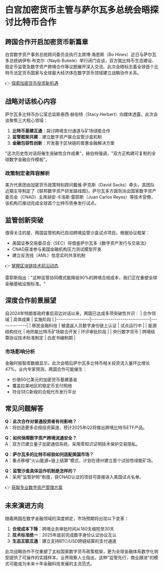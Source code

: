 # 白宫加密货币主管与萨尔瓦多总统会晤探讨比特币合作

## 跨国合作开启加密货币新篇章
白宫数字资产事务总统顾问委员会执行主席博·海恩斯（Bo Hines）近日与萨尔瓦多总统纳伊布·布克尔（Nayib Bukele）举行闭门会谈，双方就比特币生态建设、稳定币监管及数字资产跨境合作等议题展开深入交流。此次会晤标志着全球首个比特币法定货币国家与全球最大经济体在数字货币领域建立战略协作关系。

👉 [探索加密货币投资新机遇](https://bit.ly/okx_welcome)

## 战略对话核心内容
萨尔瓦多比特币办公室总监斯泰西·赫伯特（Stacy Herbert）向媒体透露，此次会谈聚焦三大核心领域：
1. **比特币基建互通**：探讨跨境支付通道与矿场绿能合作
2. **监管框架共建**：建立数字资产联合监管沙盒机制
3. **金融包容性创新**：开发基于区块链的普惠金融解决方案

"这次历史性对话将催生突破性合作成果"，赫伯特强调，"双方正构建可复制的全球数字金融合作模板"。

### 政策制定者阵容解析
美方代表团由加密货币政策特别顾问戴维·萨克斯（David Sacks）牵头，其团队近期主导制定了《联邦数字资产研发路线图》。萨尔瓦多方面则派出国家数字资产委员会（CNAD）主席胡安·卡洛斯·雷耶斯（Juan Carlos Reyes）等技术官僚，该机构已推动完成全球首个比特币债券发行试点。

## 监管创新突破
值得关注的是，两国监管机构已启动跨境监管沙盒试点项目。根据协议框架：
- 美国证券交易委员会（SEC）将借鉴萨尔瓦多《数字资产发行与交易法》
- CNAD获准参与美国金融机构压力测试模型开发
- 建立反洗钱（AML）信息实时共享机制

👉 [掌握区块链技术前沿动态](https://bit.ly/okx_welcome)

雷耶斯指出："这种监管协同模式能降低90%的跨境合规成本，我们正在重塑全球金融基础设施标准。"

## 深度合作前景展望
自2024年特朗普政府重启双边对话以来，两国已达成多项突破性共识：
| 合作领域        | 具体成果                     | 实施阶段     |
|-----------------|------------------------------|--------------|
| 移民金融科技    | 被遣返人员数字身份链上认证   | 试点运行中   |
| 能源结构优化    | 地热能比特币矿场联合开发     | 环评审批阶段 |
| 央行数字货币    | 跨境结算协议技术标准制定     | 白皮书编制期 |

### 市场影响分析
金融时报智库数据显示，此次会晤后萨尔瓦多比特币相关投资流入量环比增长47%。业内专家预测，两国合作可能催生：
- 价值50亿美元的加密货币基建基金
- 覆盖拉美地区的稳定币支付网络
- 符合SEC新规的合规代币发行平台

## 常见问题解答
**Q：此次合作对普通投资者有何影响？**  
A：将创造更多合规投资渠道，预计2025年Q2将推出跨境比特币ETF产品。

**Q：如何保障数字资产跨境流通安全？**  
A：双方已建立量子加密通信系统，采用零知识证明技术保护交易隐私。

**Q：萨尔瓦多的比特币经验如何适配美国市场？**  
A：重点移植"火山能源+链上结算"模式，计划在德州建立首个试验性绿能矿场。

**Q：监管沙盒具体运作机制是怎样的？**  
A：采用"监管护照"制度，获CNAD认证的项目可直接进入美国试点名单。

👉 [获取专业数字资产管理方案](https://bit.ly/okx_welcome)

## 未来演进方向
随着两国在数字金融领域的深度绑定，市场预期将出现以下变革：
1. **合规成本下降**：跨境业务审批时间从180天缩短至30天
2. **技术标准统一**：2025年底前完成数字身份认证协议互认
3. **生态互联互通**：建立支持BTC/USD跨链结算的支付通道

此次战略协作不仅重塑了主权国家数字货币政策框架，更为全球金融体系数字化转型提供了可操作的实践样本。业界观察人士指出，这种"监管先行，商业跟进"的模式可能成为未来十年金融科技发展的主流范式。